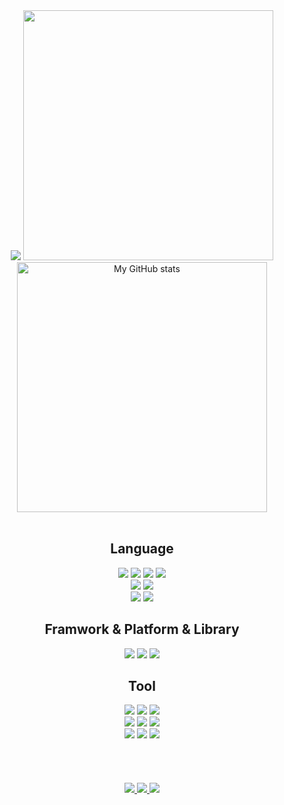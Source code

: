 <div align='center'>
  <img src="https://capsule-render.vercel.app/api?type=Waving&color=auto&height=200&section=header&text=BaeJoonSoo&fontSize=50&fontAlign=80&fontAlignY=30&animation=twinkling&desc=Front-end%20Developer&descAlign=85&descAlignY=50&fontColor=FFFFFF"/>
  
  <img src="https://github-readme-stats.vercel.app/api/top-langs/?username=baejoonsoo&langs_count=10&layout=compact&icon_color=2d77dc&title_color=2d77dc&text_color=ffffff&bg_color=0d1117&count_private=true" width=400px/>
  <br>
  <img align="center" alt="My GitHub stats" src="https://github-readme-stats.qwerty541.vercel.app/api?username=baejoonsoo&show_icons=true&include_all_commits=true&count_private=true&cache_seconds=1800&icon_color=2d77dc&title_color=2d77dc&text_color=ffffff&bg_color=0d1117" width=400px/>
  <br>
  <br>
  
  ## Language
  <img src="https://img.shields.io/badge/c-%2300599C.svg?style=for-the-badge&logo=c&logoColor=white">
  <img src="https://img.shields.io/badge/c++-%2300599C.svg?style=for-the-badge&logo=c%2B%2B&logoColor=white">
  <img src="https://img.shields.io/badge/python-3776AB.svg?style=for-the-badge&logo=python&logoColor=white">
  <img src="https://img.shields.io/badge/java-%23323330.svg?style=for-the-badge&logo=java&logoColor=%23F7DF1E">
<!--   <img src="https://img.shields.io/badge/Go-%23039BE5.svg?style=for-the-badge&logo=Go&logoColor=white"> -->
  <br>
  <img src="https://img.shields.io/badge/javaScript-%23323330.svg?style=for-the-badge&logo=javascript&logoColor=%23F7DF1E">
  <img src="https://img.shields.io/badge/typeScript-%23007ACC.svg?style=for-the-badge&logo=typescript&logoColor=white">
  <br>
  <img src="https://img.shields.io/badge/html5-%23E34F26.svg?style=for-the-badge&logo=html5&logoColor=white">
  <img src="https://img.shields.io/badge/css3-%231572B6.svg?style=for-the-badge&logo=css3&logoColor=white">

  ## Framwork & Platform & Library
  <img src="https://img.shields.io/badge/react-%2320232a.svg?style=for-the-badge&logo=react&logoColor=%2361DAFB">
  <img src="https://img.shields.io/badge/Next-black?style=for-the-badge&logo=next.js&logoColor=white">
  <img src="https://img.shields.io/badge/yarn-%23000000.svg?style=for-the-badge&logo=yarn&logoColor=white">

  ## Tool
  <img src="https://img.shields.io/badge/VSCODE-0078d7.svg?style=for-the-badge&logo=visual-studio-code&logoColor=white">
  <img src="https://img.shields.io/badge/PyCharm-1CDD8E.svg?style=for-the-badge&logo=PyCharm&logoColor=000000">
  <img src="https://img.shields.io/badge/IntelliJIDEA-FF2757.svg?style=for-the-badge&logo=intellij-idea&logoColor=000000">
  <br>
  <img src="https://img.shields.io/badge/git-%23F05033.svg?style=for-the-badge&logo=git&logoColor=white">
  <img src="https://img.shields.io/badge/github-%23121011.svg?style=for-the-badge&logo=github&logoColor=white">
  <img src="https://img.shields.io/badge/GitKraken-121422.svg?style=for-the-badge&logo=GitKraken&logoColor=#179287">
  <br>
  <img src="https://img.shields.io/badge/Notion-%23000000.svg?style=for-the-badge&logo=notion&logoColor=white">
  <img src="https://img.shields.io/badge/slack-4A154B.svg?style=for-the-badge&logo=slack&logoColor=white">
  <img src="https://img.shields.io/badge/ESLint-4B3263?style=for-the-badge&logo=eslint&logoColor=white">

<!--   ## Operating System -->
<!--   <img src="https://img.shields.io/badge/Windows-0078D6?style=for-the-badge&logo=windows&logoColor=white"> -->
<!--   <img src="https://img.shields.io/badge/Ubuntu-E95420?style=for-the-badge&logo=ubuntu&logoColor=white"> -->
<!--   <img src="https://img.shields.io/badge/MacOS-000000?style=for-the-badge&logo=macOS&logoColor=white"> -->
  </details>
  
  <br>
  <br>
  <br>
  <br>
  <br>
  
  <a href="https://www.instagram.com/qownstn_618">
    <img src="https://img.shields.io/badge/Instagram-E4405F?style=for-the-badge&logo=Instagram&logoColor=white">
  </a>
  <a href="https://wnstn.tistory.com">
    <img src="https://img.shields.io/badge/Tistory-000000?style=for-the-badge&logo=Tistory&logoColor=white">
  </a>
  <a href="mailto:baejoonsoo21@gmail.com">
    <img src="https://img.shields.io/badge/Gmail-EA4335?style=for-the-badge&logo=Gmail&logoColor=white">
  </a>
</div>
